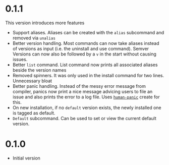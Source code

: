 # 0.1.1
This version introduces more features
- Support aliases. Aliases can be created with the `alias` subcommand and removed via `unalias`
- Better version handling. Most commands can now take aliases instead of versions as input (i.e. the uninstall and use command). Semver Versions can now also be followed by a `v` in the start without causing issues.
- Better `list` command. List command now prints all associated aliases beside the version names
- Removed spinners. It was only used in the install command for two lines. Unnecessary bloat
- Better panic handling. Instead of the messy error message from compiler, panics now print a nice message advicing users to file an issue and also prints the error to a log file. Uses [`human-panic`](https://docs.rs/human-panic/latest/human_panic/) create for this.
- On new installation, if no `default` version exists, the newly installed one is tagged as default.
- `Default` subcommand. Can be used to set or view the current default version.

# 0.1.0
- Initial version
